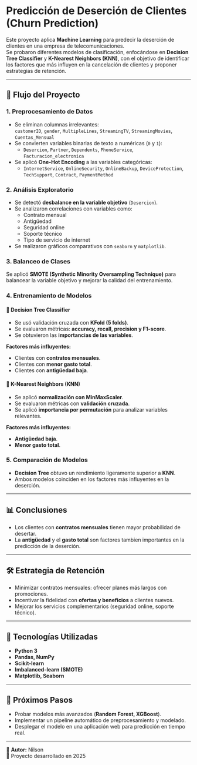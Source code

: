 # Predicción de Deserción de Clientes (Churn Prediction)

Este proyecto aplica **Machine Learning** para predecir la deserción de clientes en una empresa de telecomunicaciones.  
Se probaron diferentes modelos de clasificación, enfocándose en **Decision Tree Classifier** y **K-Nearest Neighbors (KNN)**, con el objetivo de identificar los factores que más influyen en la cancelación de clientes y proponer estrategias de retención.

---

## 📂 Flujo del Proyecto

### 1. Preprocesamiento de Datos
- Se eliminan columnas irrelevantes:  
  `customerID`, `gender`, `MultipleLines`, `StreamingTV`, `StreamingMovies`, `Cuentas_Mensual`
- Se convierten variables binarias de texto a numéricas (`0` y `1`):
  - `Desercion`, `Partner`, `Dependents`, `PhoneService`, `Facturacion_electronica`
- Se aplicó **One-Hot Encoding** a las variables categóricas:
  - `InternetService`, `OnlineSecurity`, `OnlineBackup`, `DeviceProtection`, `TechSupport`, `Contract`, `PaymentMethod`

### 2. Análisis Exploratorio
- Se detectó **desbalance en la variable objetivo** (`Desercion`).
- Se analizaron correlaciones con variables como:
  - Contrato mensual
  - Antigüedad
  - Seguridad online
  - Soporte técnico
  - Tipo de servicio de internet
- Se realizaron gráficos comparativos con `seaborn` y `matplotlib`.

### 3. Balanceo de Clases
Se aplicó **SMOTE (Synthetic Minority Oversampling Technique)** para balancear la variable objetivo y mejorar la calidad del entrenamiento.

### 4. Entrenamiento de Modelos
#### 🔹 Decision Tree Classifier
- Se usó validación cruzada con **KFold (5 folds)**.
- Se evaluaron métricas: **accuracy, recall, precision y F1-score**.
- Se obtuvieron las **importancias de las variables**.

**Factores más influyentes:**
- Clientes con **contratos mensuales**.
- Clientes con **menor gasto total**.
- Clientes con **antigüedad baja**.

#### 🔹 K-Nearest Neighbors (KNN)
- Se aplicó **normalización con MinMaxScaler**.
- Se evaluaron métricas con **validación cruzada**.
- Se aplicó **importancia por permutación** para analizar variables relevantes.

**Factores más influyentes:**
- **Antigüedad baja**.  
- **Menor gasto total**.

### 5. Comparación de Modelos
- **Decision Tree** obtuvo un rendimiento ligeramente superior a **KNN**.  
- Ambos modelos coinciden en los factores más influyentes en la deserción.

---

## 📊 Conclusiones
- Los clientes con **contratos mensuales** tienen mayor probabilidad de desertar.  
- La **antigüedad** y el **gasto total** son factores tambien importantes en la predicción de la deserción.  

---

## 🛠 Estrategia de Retención
- Minimizar contratos mensuales: ofrecer planes más largos con promociones.  
- Incentivar la fidelidad con **ofertas y beneficios** a clientes nuevos.  
- Mejorar los servicios complementarios (seguridad online, soporte técnico).  

---

## 📌 Tecnologías Utilizadas
- **Python 3**
- **Pandas, NumPy**
- **Scikit-learn**
- **Imbalanced-learn (SMOTE)**
- **Matplotlib, Seaborn**

---

## 🚀 Próximos Pasos
- Probar modelos más avanzados (**Random Forest, XGBoost**).  
- Implementar un pipeline automático de preprocesamiento y modelado.  
- Desplegar el modelo en una aplicación web para predicción en tiempo real.

---
👤 **Autor:** Nilson  
📅 Proyecto desarrollado en 2025
